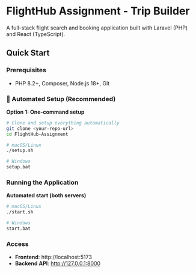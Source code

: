 # FlightHub Assignment - Trip Builder

A full-stack flight search and booking application built with Laravel (PHP) and React (TypeScript).

## Quick Start

### Prerequisites
- PHP 8.2+, Composer, Node.js 18+, Git

### 🚀 Automated Setup (Recommended)

**Option 1: One-command setup**
```bash
# Clone and setup everything automatically
git clone <your-repo-url>
cd FlightHub-Assignment

# macOS/Linux
./setup.sh

# Windows
setup.bat
```



### Running the Application

**Automated start (both servers)**
```bash
# macOS/Linux
./start.sh

# Windows  
start.bat
```



### Access
- **Frontend**: http://localhost:5173
- **Backend API**: http://127.0.0.1:8000
